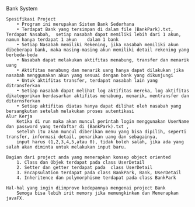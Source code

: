 Bank System

	Spesifikasi Project
		• Program ini merupakan Sistem Bank Sederhana
		• Terdapat Bank yang tersimpan di dalam file (BankPark).txt, Terdapat Nasabah, 	setiap nasabah dapat memiliki lebih dari 1 akun, namun hanya terdapat 1 akun 	dalam 1 bank
		• Setiap Nasabah memiliki Rekening, jika nasabah memiliki akun dibeberapa bank, maka masing-masing akun memiliki detail rekening yang berbeda-beda
		• Nasabah dapat melakukan aktifitas menabung, transfer dan menarik uang
		• Aktifitas menabung dan menarik uang hanya dapat dilakukan jika nasabah menggunakan akun yang sesuai dengan bank yang dikunjungi
		• Untuk aktifitas transfer, terdapat nasabah lain yang ditransferkan
		• Setiap nasabah dapat melihat log aktifitas mereka, log aktifitas dikategorikan berdasarkan aktifitas menabung, menarik, mentransfer dan ditarnsferkan
		• Setiap aktifitas diatas hanya dapat dilihat oleh nasabah yang bersangkutan setelah melakukan proses autentikasi	
	Alur Kerja
		Ketika di run maka akan muncul perintah login menggunakan UserName dan password yang terdaftar di (BankPark).txt ,
		setelah itu akan muncul diberikan menu yang bisa dipilih, seperti transfer, informasi detail, penarikan uang dan sebagainya,
		input harus (1,2,3,4,5,atau 0), tidak boleh salah, jika ada yang salah akan diminta untuk melakukan input baru.
		
	Bagian dari project anda yang menerapkan konsep object oriented
		1. Class dan Objek terdapat pada class UserDetail
		2. Setter dan getter terdapat pada  class UserDetail
		3. Encapsulation terdapat pada class BankPark, Bank, UserDetail
		4. Inheritence dan polymorphisme terdapat pada class BankPark

	Hal-hal yang ingin diimprove kedepannya mengenai project Bank 
		Semoga bisa lebih irit memory jika memungkinkan dan Menerapkan javaFX.
